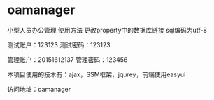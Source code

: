 # oamanager
小型人员办公管理
使用方法
更改property中的数据库链接
sql编码为utf-8

测试账户：123123
测试密码：123123

管理账户：20151612137
管理密码：123456

本项目使用的技术有：ajax，SSM框架，jqurey，前端使用easyui

访问地址：oamanager
